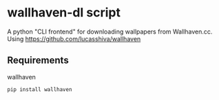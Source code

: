 # wallhaven-dl script
A python "CLI frontend" for downloading wallpapers from Wallhaven.cc.</br>
Using https://github.com/lucasshiva/wallhaven 

## Requirements
wallhaven
```
pip install wallhaven
```
